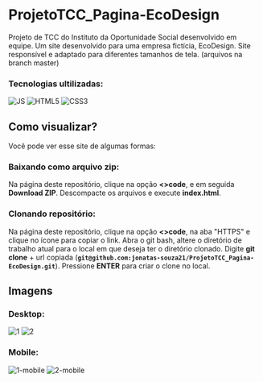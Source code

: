 # ProjetoTCC_Pagina-EcoDesign
Projeto de TCC do Instituto da Oportunidade Social desenvolvido em equipe. Um site desenvolvido para uma empresa fictícia, EcoDesign. Site responsível e adaptado para diferentes tamanhos de tela. (arquivos na branch master)

### Tecnologias ultilizadas: 
![JS](https://img.shields.io/badge/JavaScript-323330?style=for-the-badge&logo=javascript&logoColor=F7DF1E)
![HTML5](https://img.shields.io/badge/HTML5-E34F26?style=for-the-badge&logo=html5&logoColor=white)
![CSS3](https://img.shields.io/badge/CSS3-1572B6?style=for-the-badge&logo=css3&logoColor=white)

## Como visualizar?
Você pode ver esse site de algumas formas:

### Baixando como arquivo zip:
Na página deste repositório, clique na opção **<>code**, e em seguida **Download ZIP**. Descompacte os arquivos e execute **index.html**.

### Clonando repositório:
Na página deste repositório, clique na opção **<>code**, na aba "HTTPS" e clique no ícone para copiar o link. 
Abra o git bash, altere o diretório de trabalho atual para o local em que deseja ter o diretório clonado. Digite **git clone** + url copiada (**`git@github.com:jonatas-souza21/ProjetoTCC_Pagina-EcoDesign.git`**).
Pressione **ENTER** para criar o clone no local.

## Imagens 
### Desktop:
![1](https://github.com/jonatas-souza21/ProjetoTCC_Pagina-EcoDesign/assets/79552618/99926027-6713-442d-84f5-a9b0dfe23a1f)
![2](https://github.com/jonatas-souza21/ProjetoTCC_Pagina-EcoDesign/assets/79552618/0776902c-8aaf-42d8-a7b1-fcda157b1c54)
### Mobile:
![1-mobile](https://github.com/jonatas-souza21/ProjetoTCC_Pagina-EcoDesign/assets/79552618/69e0503b-de63-4d0a-a897-ea3f1965301c)
![2-mobile](https://github.com/jonatas-souza21/ProjetoTCC_Pagina-EcoDesign/assets/79552618/05a326ef-16b7-4c00-b8b9-452478255380)
